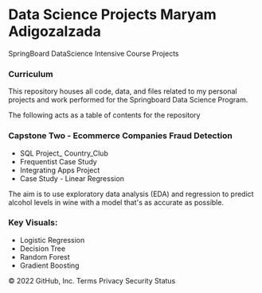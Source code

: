 # Data Science Projects Maryam Adigozalzada
SpringBoard DataScience Intensive Course Projects

### Curriculum
This repository houses all code, data, and files related to my personal projects and work performed for the Springboard Data Science Program.

The following acts as a table of contents for the repository

### Capstone Two - Ecommerce Companies Fraud Detection
- SQL Project_ Country_Club 
- Frequentist Case Study 
- Integrating Apps Project 
- Case Study - Linear Regression


The aim is to use exploratory data analysis (EDA) and regression to predict alcohol levels in wine with a model that's as accurate as possible.

### Key Visuals:

- Logistic Regression
- Decision Tree
- Random Forest
- Gradient Boosting





© 2022 GitHub, Inc.
Terms
Privacy
Security
Status


